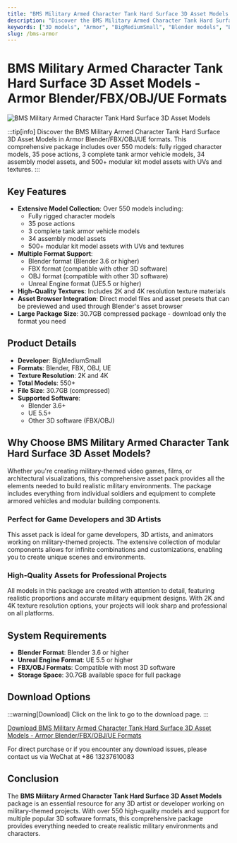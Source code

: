 ```yaml
---
title: "BMS Military Armed Character Tank Hard Surface 3D Asset Models - Armor Blender/FBX/OBJ/UE Formats"
description: "Discover the BMS Military Armed Character Tank Hard Surface 3D Asset Models in Armor Blender/FBX/OBJ/UE formats. This comprehensive package includes over 550 models: fully rigged character models, 35 pose actions, 3 complete tank armor vehicle models, 34 assembly model assets, and 500+ modular kit model assets with UVs and textures."
keywords: ["3D models", "Armor", "BigMediumSmall", "Blender models", "BMS", "FBX models", "OBJ models", "UE models", "character models", "military models", "tank models", "role models", "premium assets", "3D assets"]
slug: /bms-armor
---
```

<!--Above is frontmatter Part-generate depend on content meet Google Seo, you need to balance automation efficiency with Google's core ranking factors—especially E-E-A-T (Experience, Expertise, Authoritativeness, Trustworthiness), -->

<!--First Part-This is Title -->
# BMS Military Armed Character Tank Hard Surface 3D Asset Models - Armor Blender/FBX/OBJ/UE Formats

<!--Second Part-This is First Banner -->
![BMS Military Armed Character Tank Hard Surface 3D Asset Models](https://www.gfxcamp.com/wp-content/uploads/2025/08/BMS-Armor.jpg)

:::tip[info]
Discover the BMS Military Armed Character Tank Hard Surface 3D Asset Models in Armor Blender/FBX/OBJ/UE formats. This comprehensive package includes over 550 models: fully rigged character models, 35 pose actions, 3 complete tank armor vehicle models, 34 assembly model assets, and 500+ modular kit model assets with UVs and textures.
:::

## Key Features

- **Extensive Model Collection**: Over 550 models including:
  - Fully rigged character models
  - 35 pose actions
  - 3 complete tank armor vehicle models
  - 34 assembly model assets
  - 500+ modular kit model assets with UVs and textures
- **Multiple Format Support**: 
  - Blender format (Blender 3.6 or higher)
  - FBX format (compatible with other 3D software)
  - OBJ format (compatible with other 3D software)
  - Unreal Engine format (UE5.5 or higher)
- **High-Quality Textures**: Includes 2K and 4K resolution texture materials
- **Asset Browser Integration**: Direct model files and asset presets that can be previewed and used through Blender's asset browser
- **Large Package Size**: 30.7GB compressed package - download only the format you need

## Product Details

- **Developer**: BigMediumSmall
- **Formats**: Blender, FBX, OBJ, UE
- **Texture Resolution**: 2K and 4K
- **Total Models**: 550+
- **File Size**: 30.7GB (compressed)
- **Supported Software**: 
  - Blender 3.6+
  - UE 5.5+
  - Other 3D software (FBX/OBJ)

## Why Choose BMS Military Armed Character Tank Hard Surface 3D Asset Models?

Whether you're creating military-themed video games, films, or architectural visualizations, this comprehensive asset pack provides all the elements needed to build realistic military environments. The package includes everything from individual soldiers and equipment to complete armored vehicles and modular building components.

### Perfect for Game Developers and 3D Artists

This asset pack is ideal for game developers, 3D artists, and animators working on military-themed projects. The extensive collection of modular components allows for infinite combinations and customizations, enabling you to create unique scenes and environments.

### High-Quality Assets for Professional Projects

All models in this package are created with attention to detail, featuring realistic proportions and accurate military equipment designs. With 2K and 4K texture resolution options, your projects will look sharp and professional on all platforms.

## System Requirements

- **Blender Format**: Blender 3.6 or higher
- **Unreal Engine Format**: UE 5.5 or higher
- **FBX/OBJ Formats**: Compatible with most 3D software
- **Storage Space**: 30.7GB available space for full package

<!-- The Last Part-Download -->
## Download Options
:::warning[Download]
Click on the link to go to the download page.
:::

[Download BMS Military Armed Character Tank Hard Surface 3D Asset Models - Armor Blender/FBX/OBJ/UE Formats](https://item.taobao.com/item.htm?id=966829403424)

For direct purchase or if you encounter any download issues, please contact us via WeChat at +86 13237610083

## Conclusion

The **BMS Military Armed Character Tank Hard Surface 3D Asset Models** package is an essential resource for any 3D artist or developer working on military-themed projects. With over 550 high-quality models and support for multiple popular 3D software formats, this comprehensive package provides everything needed to create realistic military environments and characters.